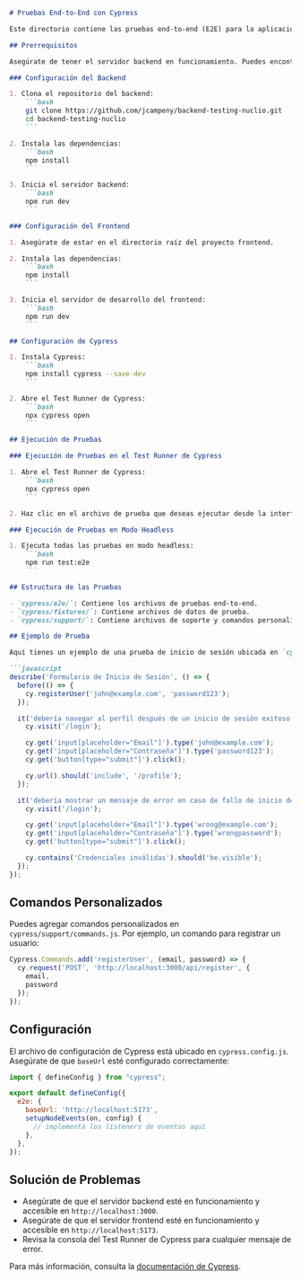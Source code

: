 ```markdown
# Pruebas End-to-End con Cypress

Este directorio contiene las pruebas end-to-end (E2E) para la aplicación frontend utilizando Cypress.

## Prerrequisitos

Asegúrate de tener el servidor backend en funcionamiento. Puedes encontrar el repositorio del backend [aquí](https://github.com/jcampeny/backend-testing-nuclio).

### Configuración del Backend

1. Clona el repositorio del backend:
    ```bash
    git clone https://github.com/jcampeny/backend-testing-nuclio.git
    cd backend-testing-nuclio
    ```

2. Instala las dependencias:
    ```bash
    npm install
    ```

3. Inicia el servidor backend:
    ```bash
    npm run dev
    ```

### Configuración del Frontend

1. Asegúrate de estar en el directorio raíz del proyecto frontend.

2. Instala las dependencias:
    ```bash
    npm install
    ```

3. Inicia el servidor de desarrollo del frontend:
    ```bash
    npm run dev
    ```

## Configuración de Cypress

1. Instala Cypress:
    ```bash
    npm install cypress --save-dev
    ```

2. Abre el Test Runner de Cypress:
    ```bash
    npx cypress open
    ```

## Ejecución de Pruebas

### Ejecución de Pruebas en el Test Runner de Cypress

1. Abre el Test Runner de Cypress:
    ```bash
    npx cypress open
    ```

2. Haz clic en el archivo de prueba que deseas ejecutar desde la interfaz del Test Runner de Cypress.

### Ejecución de Pruebas en Modo Headless

1. Ejecuta todas las pruebas en modo headless:
    ```bash
    npm run test:e2e
    ```

## Estructura de las Pruebas

- `cypress/e2e/`: Contiene los archivos de pruebas end-to-end.
- `cypress/fixtures/`: Contiene archivos de datos de prueba.
- `cypress/support/`: Contiene archivos de soporte y comandos personalizados.

## Ejemplo de Prueba

Aquí tienes un ejemplo de una prueba de inicio de sesión ubicada en `cypress/e2e/login.cy.js`:

```javascript
describe('Formulario de Inicio de Sesión', () => {
  before(() => {
    cy.registerUser('john@example.com', 'password123');
  });

  it('debería navegar al perfil después de un inicio de sesión exitoso', () => {
    cy.visit('/login');

    cy.get('input[placeholder="Email"]').type('john@example.com');
    cy.get('input[placeholder="Contraseña"]').type('password123');
    cy.get('button[type="submit"]').click();

    cy.url().should('include', '/profile');
  });

  it('debería mostrar un mensaje de error en caso de fallo de inicio de sesión', () => {
    cy.visit('/login');

    cy.get('input[placeholder="Email"]').type('wrong@example.com');
    cy.get('input[placeholder="Contraseña"]').type('wrongpassword');
    cy.get('button[type="submit"]').click();

    cy.contains('Credenciales inválidas').should('be.visible');
  });
});
```

## Comandos Personalizados

Puedes agregar comandos personalizados en `cypress/support/commands.js`. Por ejemplo, un comando para registrar un usuario:

```javascript
Cypress.Commands.add('registerUser', (email, password) => {
  cy.request('POST', 'http://localhost:3000/api/register', {
    email,
    password
  });
});
```

## Configuración

El archivo de configuración de Cypress está ubicado en `cypress.config.js`. Asegúrate de que `baseUrl` esté configurado correctamente:

```javascript
import { defineConfig } from "cypress";

export default defineConfig({
  e2e: {
    baseUrl: 'http://localhost:5173',
    setupNodeEvents(on, config) {
      // implementa los listeners de eventos aquí
    },
  },
});
```

## Solución de Problemas

- Asegúrate de que el servidor backend esté en funcionamiento y accesible en `http://localhost:3000`.
- Asegúrate de que el servidor frontend esté en funcionamiento y accesible en `http://localhost:5173`.
- Revisa la consola del Test Runner de Cypress para cualquier mensaje de error.

Para más información, consulta la [documentación de Cypress](https://docs.cypress.io).
```
